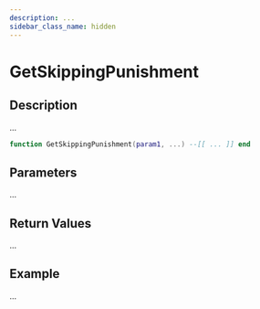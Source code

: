 ```yaml
---
description: ...
sidebar_class_name: hidden
---
```


# GetSkippingPunishment

## Description

...

```lua
function GetSkippingPunishment(param1, ...) --[[ ... ]] end
```

## Parameters

...

## Return Values

...

## Example

...

